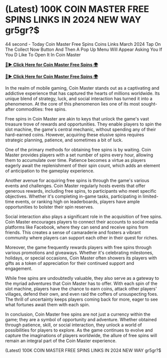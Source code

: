 # (Latest) 100K COIN MASTER FREE SPINS LINKS IN 2024 NEW WAY gr5gr?$

44 second - Today Coin Master Free Spins Coins Links March 2024 Tap On The Collect Now Button And Then A Pop Up Menu Will Appear Asking You If You D Like To Open It In Coin Master

 [**🔴► Click Here for Coin Master Free Spins 🌍**](https://cortexi2023new.online/)

 [**🔴► Click Here for Coin Master Free Spins 🌍**](https://cortexi2023new.online/)
 

In the realm of mobile gaming, Coin Master stands out as a captivating and addictive experience that has captured the hearts of millions worldwide. Its unique blend of strategy, luck, and social interaction has turned it into a phenomenon. At the core of this phenomenon lies one of its most sought-after commodities: free spins.

Free spins in Coin Master are akin to keys that unlock the game's vast treasure trove of rewards and opportunities. They enable players to spin the slot machine, the game's central mechanic, without spending any of their hard-earned coins. However, acquiring these elusive spins requires strategic planning, patience, and sometimes a bit of luck.

One of the primary methods for obtaining free spins is by waiting. Coin Master provides players with a set number of spins every hour, allowing them to accumulate over time. Patience becomes a virtue as players eagerly await the replenishment of their spin count, which adds an element of anticipation to the gameplay experience.

Another avenue for acquiring free spins is through the game's various events and challenges. Coin Master regularly hosts events that offer generous rewards, including free spins, to participants who meet specific objectives. Whether it's completing in-game tasks, participating in limited-time events, or ranking high on leaderboards, players have ample opportunities to bolster their spin reserves.

Social interaction also plays a significant role in the acquisition of free spins. Coin Master encourages players to connect their accounts to social media platforms like Facebook, where they can send and receive spins from friends. This creates a sense of camaraderie and fosters a vibrant community where players can support each other in their quest for riches.

Moreover, the game frequently rewards players with free spins through various promotions and giveaways. Whether it's celebrating milestones, holidays, or special occasions, Coin Master often showers its players with gifts as a token of appreciation for their continued support and engagement.

While free spins are undoubtedly valuable, they also serve as a gateway to the myriad adventures that Coin Master has to offer. With each spin of the slot machine, players have the chance to earn coins, attack other players' villages, defend their own, and even raid the coffers of unsuspecting foes. The thrill of uncertainty keeps players coming back for more, eager to see what fortunes await them with each spin.

In conclusion, Coin Master free spins are not just a currency within the game; they are a symbol of opportunity and adventure. Whether obtained through patience, skill, or social interaction, they unlock a world of possibilities for players to explore. As the game continues to evolve and capture the imaginations of players worldwide, the allure of free spins will remain an integral part of the Coin Master experience.

(Latest) 100K COIN MASTER FREE SPINS LINKS IN 2024 NEW WAY gr5gr?$
